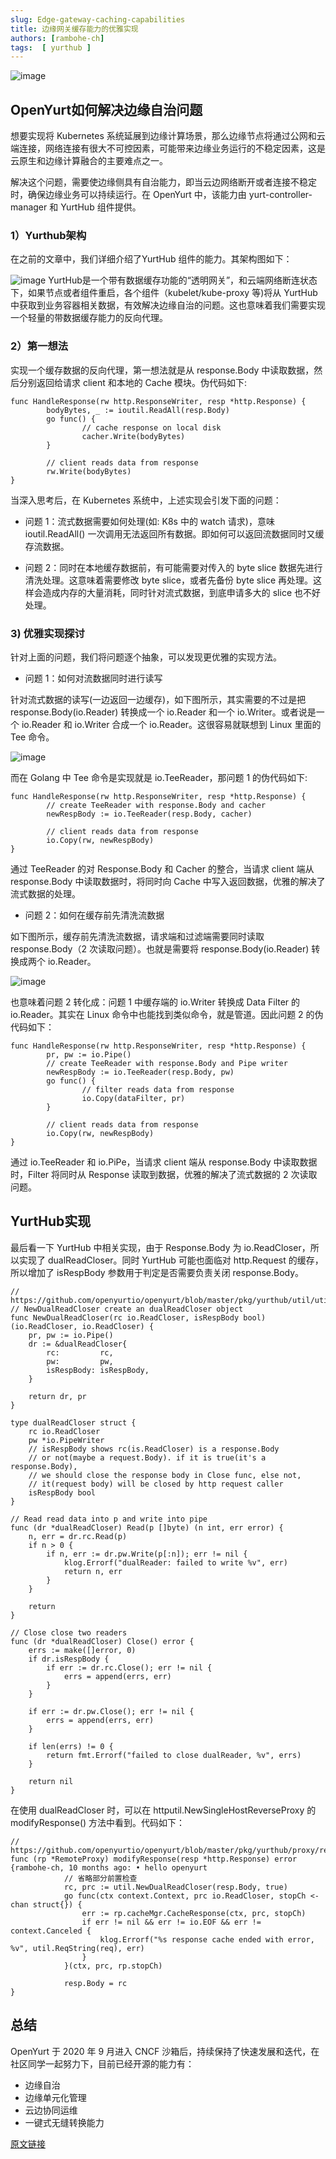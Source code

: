 ```yaml
---
slug: Edge-gateway-caching-capabilities
title: 边缘网关缓存能力的优雅实现
authors: [rambohe-ch]
tags:  [ yurthub ]
---
```




![image](../../../static/img/blog/OpenYurt.png)


## OpenYurt如何解决边缘自治问题

想要实现将 Kubernetes 系统延展到边缘计算场景，那么边缘节点将通过公网和云端连接，网络连接有很大不可控因素，可能带来边缘业务运行的不稳定因素，这是云原生和边缘计算融合的主要难点之一。

解决这个问题，需要使边缘侧具有自治能力，即当云边网络断开或者连接不稳定时，确保边缘业务可以持续运行。在 OpenYurt 中，该能力由 yurt-controller-manager 和 YurtHub 组件提供。

### 1）Yurthub架构
在之前的文章中，我们详细介绍了YurtHub 组件的能力。其架构图如下：

![image](../../../static/img/blog/yurthub.png)
YurtHub是一个带有数据缓存功能的“透明网关”，和云端网络断连状态下，如果节点或者组件重启，各个组件（kubelet/kube-proxy 等)将从 YurtHub 中获取到业务容器相关数据，有效解决边缘自治的问题。这也意味着我们需要实现一个轻量的带数据缓存能力的反向代理。



### 2）第一想法
实现一个缓存数据的反向代理，第一想法就是从 response.Body 中读取数据，然后分别返回给请求 client 和本地的 Cache 模块。伪代码如下:
```
func HandleResponse(rw http.ResponseWriter, resp *http.Response) {
        bodyBytes, _ := ioutil.ReadAll(resp.Body)
        go func() {
                // cache response on local disk
                cacher.Write(bodyBytes)
        }

        // client reads data from response
        rw.Write(bodyBytes)
}
```

当深入思考后，在 Kubernetes 系统中，上述实现会引发下面的问题：

- 问题 1：流式数据需要如何处理(如: K8s 中的 watch 请求)，意味 ioutil.ReadAll() 一次调用无法返回所有数据。即如何可以返回流数据同时又缓存流数据。

- 问题 2：同时在本地缓存数据前，有可能需要对传入的 byte slice 数据先进行清洗处理。这意味着需要修改 byte slice，或者先备份 byte slice 再处理。这样会造成内存的大量消耗，同时针对流式数据，到底申请多大的 slice 也不好处理。


### 3) 优雅实现探讨


针对上面的问题，我们将问题逐个抽象，可以发现更优雅的实现方法。

- 问题 1：如何对流数据同时进行读写

针对流式数据的读写(一边返回一边缓存)，如下图所示，其实需要的不过是把 response.Body(io.Reader) 转换成一个 io.Reader 和一个 io.Writer。或者说是一个 io.Reader 和 io.Writer 合成一个 io.Reader。这很容易就联想到 Linux 里面的 Tee 命令。

![image](../../../static/img/blog/responsebody_write.png)


而在 Golang 中 Tee 命令是实现就是 io.TeeReader，那问题 1 的伪代码如下:
``` 
func HandleResponse(rw http.ResponseWriter, resp *http.Response) {
        // create TeeReader with response.Body and cacher
        newRespBody := io.TeeReader(resp.Body, cacher)

        // client reads data from response
        io.Copy(rw, newRespBody)
}
```

通过 TeeReader 的对 Response.Body 和 Cacher 的整合，当请求 client 端从 response.Body 中读取数据时，将同时向 Cache 中写入返回数据，优雅的解决了流式数据的处理。

- 问题 2：如何在缓存前先清洗流数据

如下图所示，缓存前先清洗流数据，请求端和过滤端需要同时读取 response.Body（2 次读取问题）。也就是需要将 response.Body(io.Reader) 转换成两个 io.Reader。

![image](../../../static/img/blog/responseread.png)



也意味着问题 2 转化成：问题 1 中缓存端的 io.Writer 转换成 Data Filter 的 io.Reader。其实在 Linux 命令中也能找到类似命令，就是管道。因此问题 2 的伪代码如下：
``` 
func HandleResponse(rw http.ResponseWriter, resp *http.Response) {
        pr, pw := io.Pipe()
        // create TeeReader with response.Body and Pipe writer
        newRespBody := io.TeeReader(resp.Body, pw)
        go func() {
                // filter reads data from response 
                io.Copy(dataFilter, pr)
        }

        // client reads data from response
        io.Copy(rw, newRespBody)
}
```
通过 io.TeeReader 和 io.PiPe，当请求 client 端从 response.Body 中读取数据时，Filter 将同时从 Response 读取到数据，优雅的解决了流式数据的 2 次读取问题。

## YurtHub实现
最后看一下 YurtHub 中相关实现，由于 Response.Body 为 io.ReadCloser，所以实现了 dualReadCloser。同时 YurtHub 可能也面临对 http.Request 的缓存，所以增加了 isRespBody 参数用于判定是否需要负责关闭 response.Body。
``` 
// https://github.com/openyurtio/openyurt/blob/master/pkg/yurthub/util/util.go#L156
// NewDualReadCloser create an dualReadCloser object
func NewDualReadCloser(rc io.ReadCloser, isRespBody bool) (io.ReadCloser, io.ReadCloser) {
    pr, pw := io.Pipe()
    dr := &dualReadCloser{
        rc:         rc,
        pw:         pw,
        isRespBody: isRespBody,
    }

    return dr, pr
}

type dualReadCloser struct {
    rc io.ReadCloser
    pw *io.PipeWriter
    // isRespBody shows rc(is.ReadCloser) is a response.Body
    // or not(maybe a request.Body). if it is true(it's a response.Body),
    // we should close the response body in Close func, else not,
    // it(request body) will be closed by http request caller
    isRespBody bool
}

// Read read data into p and write into pipe
func (dr *dualReadCloser) Read(p []byte) (n int, err error) {
    n, err = dr.rc.Read(p)
    if n > 0 {
        if n, err := dr.pw.Write(p[:n]); err != nil {
            klog.Errorf("dualReader: failed to write %v", err)
            return n, err
        }
    }

    return
}

// Close close two readers
func (dr *dualReadCloser) Close() error {
    errs := make([]error, 0)
    if dr.isRespBody {
        if err := dr.rc.Close(); err != nil {
            errs = append(errs, err)
        }
    }

    if err := dr.pw.Close(); err != nil {
        errs = append(errs, err)
    }

    if len(errs) != 0 {
        return fmt.Errorf("failed to close dualReader, %v", errs)
    }

    return nil
}
```

在使用 dualReadCloser 时，可以在 httputil.NewSingleHostReverseProxy 的 modifyResponse() 方法中看到。代码如下：
``` 
// https://github.com/openyurtio/openyurt/blob/master/pkg/yurthub/proxy/remote/remote.go#L85
func (rp *RemoteProxy) modifyResponse(resp *http.Response) error {rambohe-ch, 10 months ago: • hello openyurt
            // 省略部分前置检查                                                          
            rc, prc := util.NewDualReadCloser(resp.Body, true)
            go func(ctx context.Context, prc io.ReadCloser, stopCh <-chan struct{}) {
                err := rp.cacheMgr.CacheResponse(ctx, prc, stopCh)
                if err != nil && err != io.EOF && err != context.Canceled {
                    klog.Errorf("%s response cache ended with error, %v", util.ReqString(req), err)
                }
            }(ctx, prc, rp.stopCh)

            resp.Body = rc
}
```

## 总结
OpenYurt 于 2020 年 9 月进入 CNCF 沙箱后，持续保持了快速发展和迭代，在社区同学一起努力下，目前已经开源的能力有：

- 边缘自治
- 边缘单元化管理
- 云边协同运维
- 一键式无缝转换能力

[原文链接](https://mp.weixin.qq.com/s/vdFrCDiIhPLVbOnf6vRxEw)
